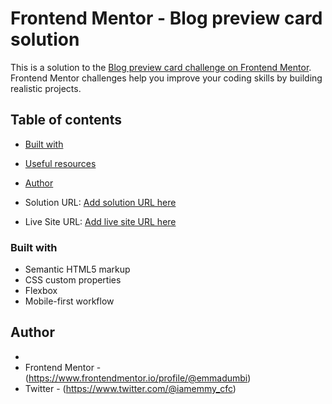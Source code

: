 # Frontend Mentor - Blog preview card solution

This is a solution to the [Blog preview card challenge on Frontend Mentor](https://www.frontendmentor.io/challenges/blog-preview-card-ckPaj01IcS). Frontend Mentor challenges help you improve your coding skills by building realistic projects. 

## Table of contents


  - [Built with](#built-with)
  - [Useful resources](#useful-resources)
- [Author](#author)




- Solution URL: [Add solution URL here](https://www.frontendmentor.io/challenges/blog-preview-card-ckPaj01IcS/hub?share=true)
- Live Site URL: [Add live site URL here]( https://emmadumbi.github.io/Blog-preview-card/)


### Built with

- Semantic HTML5 markup
- CSS custom properties
- Flexbox
- Mobile-first workflow






## Author

-
- Frontend Mentor - (https://www.frontendmentor.io/profile/@emmadumbi)
- Twitter - (https://www.twitter.com/@iamemmy_cfc)

